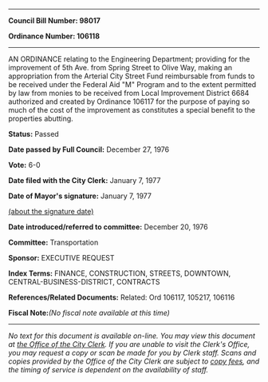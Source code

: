 

********

**Council Bill Number: 98017**
   
**Ordinance Number: 106118**
********

 AN ORDINANCE relating to the Engineering Department; providing for the improvement of 5th Ave. from Spring Street to Olive Way, making an appropriation from the Arterial City Street Fund reimbursable from funds to be received under the Federal Aid "M" Program and to the extent permitted by law from monies to be received from Local Improvement District 6684 authorized and created by Ordinance 106117 for the purpose of paying so much of the cost of the improvement as constitutes a special benefit to the properties abutting.

**Status:** Passed
   
**Date passed by Full Council:** December 27, 1976
   
**Vote:** 6-0
   
**Date filed with the City Clerk:** January 7, 1977
   
**Date of Mayor's signature:** January 7, 1977
   
[(about the signature date)](/~public/approvaldate.htm)
   
   
   
**Date introduced/referred to committee:** December 20, 1976
   
**Committee:** Transportation
   
**Sponsor:** EXECUTIVE REQUEST
   
   
**Index Terms:** FINANCE, CONSTRUCTION, STREETS, DOWNTOWN, CENTRAL-BUSINESS-DISTRICT, CONTRACTS

**References/Related Documents:** Related: Ord 106117, 105217, 106116

**Fiscal Note:**_(No fiscal note available at this time)_
********

_No text for this document is available on-line. You may view this document at [the Office of the City Clerk](http://www.seattle.gov/leg/clerk/contactUs.htm). If you are unable to visit the Clerk's Office, you may request a copy or scan be made for you by Clerk staff. Scans and copies provided by the Office of the City Clerk are subject to [copy fees](http://clerk.seattle.gov/~public/clerkfees.htm), and the timing of service is dependent on the availability of staff._

